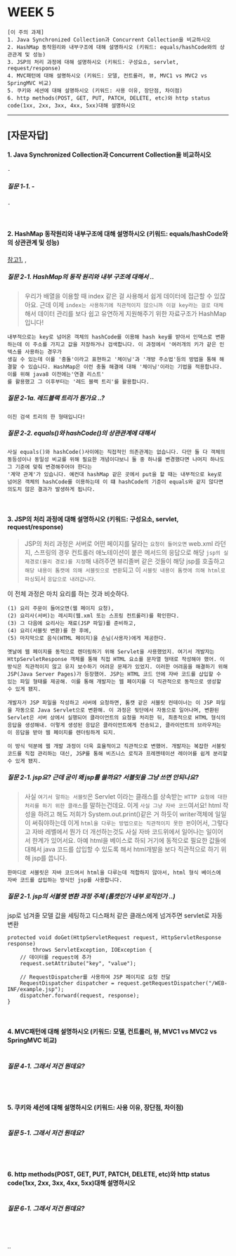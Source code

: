 
# WEEK 5

```
[이 주의 과제]
1. Java Synchronized Collection과 Concurrent Collection을 비교하시오
2. HashMap 동작원리와 내부구조에 대해 설명하시오 (키워드: equals/hashCode와의 상관관계 및 성능)
3. JSP의 처리 과정에 대해 설명하시오 (키워드: 구성요소, servlet, request/response)
4. MVC패턴에 대해 설명하시오 (키워드: 모델, 컨트롤러, 뷰, MVC1 vs MVC2 vs SpringMVC 비교)
5. 쿠키와 세션에 대해 설명하시오 (키워드: 사용 이유, 장단점, 차이점)
6. http methods(POST, GET, PUT, PATCH, DELETE, etc)와 http status code(1xx, 2xx, 3xx, 4xx, 5xx)대해 설명하시오
```

-----


## [자문자답]

#### 1. Java Synchronized Collection과 Concurrent Collection을 비교하시오
```
-
```

##### 질문 1-1. -

```
-
```

<br>



#### 2. HashMap 동작원리와 내부구조에 대해 설명하시오 (키워드: equals/hashCode와의 상관관계 및 성능)
[참고1.](https://www.baeldung.com/java-equals-hashcode-contracts) , 


##### 질문 2-1. HashMap의 동작 원리와 내부 구조에 대해서 .. 

> 우리가 배열을 이용할 때 index 같은 걸 사용해서 쉽게 데이터에 접근할 수 있잖아요. 근데 이제 `index는 사용하기에 직관적이지 않으니까 이걸 key라는 걸로 대체`해서
> 데이터 관리를 보다 쉽고 유연하게 지원해주기 위한 자료구조가 HashMap 입니다!

```
내부적으로는 key로 넘어온 객체의 hashCode를 이용해 hash key를 받아서 인덱스로 변환하는데 이 주소를 가지고 값을 저장하거나 검색합니다. 이 과정에서 '여러개의 키가 같은 인덱스를 사용하는 경우가
생길 수 있는데 이를 '충돌'이라고 표현하고 '체이닝'과 '개방 주소법'등의 방법을 통해 해결할 수 있습니다. HashMap은 이런 충돌 해결에 대해 '체이닝'이라는 기법을 적용합니다. 이를 위해 java8 이전에는'연결 리스트'
를 활용했고 그 이후부터는 '레드 블랙 트리'를 활용합니다.
```

##### 질문 2-1a. 레드블랙 트리가 뭔가요 ..?
```
이진 검색 트리의 한 형태입니다!
```

##### 질문 2-2. equals()와 hashCode()의 상관관계에 대해서
```
사실 equals()와 hashCode()사이에는 직접적인 의존관계는 없습니다. 다만 둘 다 객체의 동등성이나 동일성 비교를 위해 필요한 개념이다보니 둘 중 하나를 변경했다면 나머지 하나도 그 기준에 맞춰 변경해주어야 한다는
'계약 관계'가 있습니다. 예컨대 hashMap 같은 곳에서 put을 할 때는 내부적으로 key로 넘어온 객체의 hashCode를 이용하는데 이 떄 hashCode의 기준이 equals와 같지 않다면 의도치 않은 결과가 발생하게 됩니다.
```



<br>

#### 3. JSP의 처리 과정에 대해 설명하시오 (키워드: 구성요소, servlet, request/response)


> JSP의 처리 과정은 서버로 어떤 페이지를 달라는 `요청이 들어오면` web.xml 라던지, 스프링의 경우 컨트롤러 애노테이션이 붙은 메서드의 응답으로 해당 `jsp의 실제경로(물리 경로)를 지정`해 내려주면 뷰리졸버 같은 것들이
> 해당 jsp를 호출하고 `해당 내용이 톰캣에 의해 서블릿으로 변환`되고 이 `서블릿 내용이 톰캣에 의해 html로 파싱`되서 `응답으로 내려갑니다`.


이 전체 과정은 마치 요리를 하는 것과 비슷하다. 
```
(1) 요리 주문이 들어오면(웹 페이지 요청),
(2) 요리사(서버)는 레시피(웹.xml 또는 스프링 컨트롤러)를 확인한다. 
(3) 그 다음에 요리사는 재료(JSP 파일)를 준비하고,
(4) 요리(서블릿 변환)를 한 후에,
(5) 마지막으로 음식(HTML 페이지)을 손님(사용자)에게 제공한다.
```



```
옛날에 웹 페이지를 동적으로 렌더링하기 위해 Servlet을 사용했었지. 여기서 개발자는 HttpServletResponse 객체를 통해 직접 HTML 요소를 문자열 형태로 작성해야 했어. 이 방식은 직관적이지 않고 유지 보수하기 어려운 문제가 있었지. 이러한 어려움을 해결하기 위해 JSP(Java Server Pages)가 등장했어. JSP는 HTML 코드 안에 자바 코드를 삽입할 수 있는 파일 형태를 제공해. 이를 통해 개발자는 웹 페이지를 더 직관적으로 동적으로 생성할 수 있게 됐지.

개발자가 JSP 파일을 작성하고 서버에 요청하면, 톰캣 같은 서블릿 컨테이너는 이 JSP 파일을 자동으로 Java Servlet으로 변환해. 이 과정은 뒷단에서 자동으로 일어나며, 변환된 Servlet은 서버 상에서 실행되어 클라이언트의 요청을 처리한 뒤, 최종적으로 HTML 형식의 응답을 생성해내. 이렇게 생성된 응답은 클라이언트에게 전송되고, 클라이언트의 브라우저는 이 응답을 받아 웹 페이지를 렌더링하게 되지.

이 방식 덕분에 웹 개발 과정이 더욱 효율적이고 직관적으로 변했어. 개발자는 복잡한 서블릿 코드를 직접 관리하는 대신, JSP를 통해 비즈니스 로직과 프레젠테이션 레이어를 쉽게 분리할 수 있게 됐지.
```

##### 질문 2-1. jsp요? 근데 굳이 왜 jsp를 쓸까요? 서블릿을 그냥 쓰면 안되나요?
> 사실 `여기서 말하는 서블릿`은 Servlet 이라는 클래스를 상속받는 `HTTP 요청에 대한 처리를 하기 위한 클래스`를 말하는건데요. 이게 `사실 그냥 자바 코드`여서요! html 작성을 하려고 해도 저희가 System.out.print()같은 거 하듯이 writer객체에 일일이 
> 써줘야하는데 이게 `html을 다루는 방법으로는 직관적이지 못한 편`이어서, 그렇다고 자바 레벨에서 뭔가 더 개선하는것도 사실 자바 코드위에서 일어나는 일이어서 한계가 있어서요. 아예 html을 베이스로 하되 거기에 동적으로 필요한 값들에 대해서 java 코드를
> 삽입할 수 있도록 해서 html개발을 보다 직관적으로 하기 위해 jsp를 씁니다.



```
한마디로 서블릿은 자바 코드여서 html을 다루는데 적합하지 않아서, html 형식 베이스에 자바 코드를 삽입하는 방식인 jsp를 사용합니다.
```


##### 질문 2-1. jsp의 서블렛 변환 과정 주체 (톰캣인가 내부 로직인가 ..)

jsp로 넘겨줄 모델 값을 세팅하고 디스패처 같은 클래스에게 넘겨주면 servlet로 자동 변환
```
protected void doGet(HttpServletRequest request, HttpServletResponse response)
        throws ServletException, IOException {
    // 데이터를 request에 추가
    request.setAttribute("key", "value");

    // RequestDispatcher를 사용하여 JSP 페이지로 요청 전달
    RequestDispatcher dispatcher = request.getRequestDispatcher("/WEB-INF/example.jsp");
    dispatcher.forward(request, response);
}
```

<br>


#### 4. MVC패턴에 대해 설명하시오 (키워드: 모델, 컨트롤러, 뷰, MVC1 vs MVC2 vs SpringMVC 비교)

```
```

##### 질문 4-1. 그래서 저건 뭔데요?
```

```

<br>



#### 5. 쿠키와 세션에 대해 설명하시오 (키워드: 사용 이유, 장단점, 차이점)

```

```

##### 질문 5-1. 그래서 저건 뭔데요?
```

```

<br>


#### 6. http methods(POST, GET, PUT, PATCH, DELETE, etc)와 http status code(1xx, 2xx, 3xx, 4xx, 5xx)대해 설명하시오
```

```

##### 질문 6-1. 그래서 저건 뭔데요?
```

```

<br>





..
